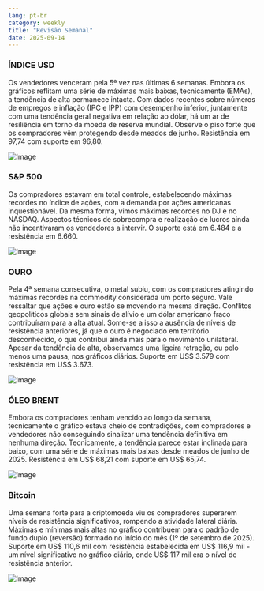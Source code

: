 ```yaml
---
lang: pt-br
category: weekly
title: "Revisão Semanal"
date: 2025-09-14
---
```


### ÍNDICE USD

Os vendedores venceram pela 5ª vez nas últimas 6 semanas. Embora os gráficos reflitam uma série de máximas mais baixas, tecnicamente (EMAs), a tendência de alta permanece intacta. Com dados recentes sobre números de empregos e inflação (IPC e IPP) com desempenho inferior, juntamente com uma tendência geral negativa em relação ao dólar, há um ar de resiliência em torno da moeda de reserva mundial. Observe o piso forte que os compradores vêm protegendo desde meados de junho. Resistência em 97,74 com suporte em 96,80.

![Image](https://markleighedu.github.io/img/Sep-2025/14-Sep-2025/usdindex.jpg)

### S&P 500

Os compradores estavam em total controle, estabelecendo máximas recordes no índice de ações, com a demanda por ações americanas inquestionável. Da mesma forma, vimos máximas recordes no DJ e no NASDAQ. Aspectos técnicos de sobrecompra e realização de lucros ainda não incentivaram os vendedores a intervir. O suporte está em 6.484 e a resistência em 6.660.

![Image](https://markleighedu.github.io/img/Sep-2025/14-Sep-2025/sp500.jpg)

### OURO

Pela 4ª semana consecutiva, o metal subiu, com os compradores atingindo máximas recordes na commodity considerada um porto seguro. Vale ressaltar que ações e ouro estão se movendo na mesma direção. Conflitos geopolíticos globais sem sinais de alívio e um dólar americano fraco contribuíram para a alta atual. Some-se a isso a ausência de níveis de resistência anteriores, já que o ouro é negociado em território desconhecido, o que contribui ainda mais para o movimento unilateral. Apesar da tendência de alta, observamos uma ligeira retração, ou pelo menos uma pausa, nos gráficos diários. Suporte em US$ 3.579 com resistência em US$ 3.673.

![Image](https://markleighedu.github.io/img/Sep-2025/14-Sep-2025/gold.jpg)

### ÓLEO BRENT

Embora os compradores tenham vencido ao longo da semana, tecnicamente o gráfico estava cheio de contradições, com compradores e vendedores não conseguindo sinalizar uma tendência definitiva em nenhuma direção. Tecnicamente, a tendência parece estar inclinada para baixo, com uma série de máximas mais baixas desde meados de junho de 2025. Resistência em US$ 68,21 com suporte em US$ 65,74.

![Image](https://markleighedu.github.io/img/Sep-2025/14-Sep-2025/brentoil.jpg)

### Bitcoin

Uma semana forte para a criptomoeda viu os compradores superarem níveis de resistência significativos, rompendo a atividade lateral diária. Máximas e mínimas mais altas no gráfico contribuem para o padrão de fundo duplo (reversão) formado no início do mês (1º de setembro de 2025). Suporte em US$ 110,6 mil com resistência estabelecida em US$ 116,9 mil - um nível significativo no gráfico diário, onde US$ 117 mil era o nível de resistência anterior.

![Image](https://markleighedu.github.io/img/Sep-2025/14-Sep-2025/bitcoin.jpg)

